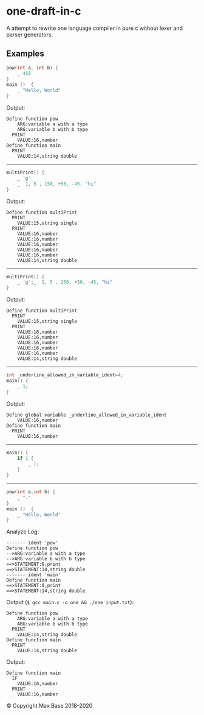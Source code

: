 # one-draft-in-c

A attempt to rewrite one language compiler in pure c without lexer and parser generators.

## Examples

```c
pow(int a, int b) {
    _ 456
}
main ()  {
    _ "Hello, World"
}
```

Output:

```
Define function pow
    ARG:variable a with a type
    ARG:variable b with b type
  PRINT
    VALUE:16,number
Define function main
  PRINT
    VALUE:14,string double
```

-----


```c
multiPrint() {
    _ 'g'
    _  1, 5 , 150, +50, -45, "hi"
}
```

Output:

```
Define function multiPrint
  PRINT
    VALUE:15,string single
  PRINT
    VALUE:16,number
    VALUE:16,number
    VALUE:16,number
    VALUE:16,number
    VALUE:16,number
    VALUE:14,string double
```

------


```c
multiPrint() {
    _ 'g';_  1, 5 , 150, +50, -45, "hi"
}
```

Output:

```
Define function multiPrint
  PRINT
    VALUE:15,string single
  PRINT
    VALUE:16,number
    VALUE:16,number
    VALUE:16,number
    VALUE:16,number
    VALUE:16,number
    VALUE:14,string double
```

------


```c
int _underline_allowed_in_variable_ident=4;
main() {
    _ 1;
}
```

Output:
```
Define global variable _underline_allowed_in_variable_ident
    VALUE:16,number
Define function main
  PRINT
    VALUE:16,number
```

------


```c
main() {
    if 1 {
        _ 1;
    }
}
```

-----

```c
pow(int a,int b) {
    _ "."
}
main ()  {
    _ "Hello, World"
}
```

Analyze Log:

```
------- ident 'pow'
Define function pow
-->ARG:variable a with a type
-->ARG:variable b with b type
==>STATEMENT:0,print
==>STATEMENT:14,string double
------- ident 'main'
Define function main
==>STATEMENT:0,print
==>STATEMENT:14,string double
```

Output (`$ gcc main.c -o one && ./one input.txt`):

```
Define function pow
    ARG:variable a with a type
    ARG:variable b with b type
  PRINT
    VALUE:14,string double
Define function main
  PRINT
    VALUE:14,string double
```

Output:
```
Define function main
  IF
    VALUE:16,number
  PRINT
    VALUE:16,number
```

© Copyright Max Base 2018-2020
